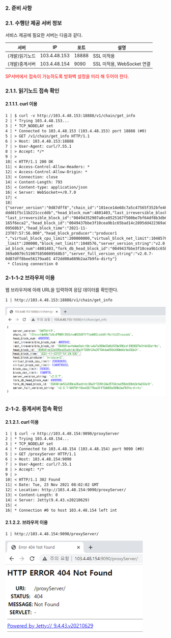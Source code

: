 ### 2. 준비 사항
### 2.1. 수행단 제공 서버 정보
서비스 제공에 필요한 서버는 다음과 같다.

|서버| IP | 포트|설명|
|-|-|-|-|
|(개발)읽기노드| 103.4.48.153 |18888 |SSL 미적용|
|(개발)중계서버 |103.4.48.154 |9090 | SSL 미적용, WebSocket 연결|

<span style="color:red">SP서버에서 접속이 가능하도록 방화벽 설정을 미리 해 두어야 한다. </span>

### 2.1.1. 읽기노드 접속 확인

#### 2.1.1.1. curl 이용

```console
1 | $ curl -v http://103.4.48.153:18888/v1/chain/get_info 
2 | * Trying 103.4.48.153...
3 | * TCP_NODELAY set
4 | * Connected to 103.4.48.153 (103.4.48.153) port 18888 (#0) 
5 | > GET /v1/chain/get_info HTTP/1.1
6 | > Host: 103.4.48.153:18888
7 | > User-Agent: curl/7.55.1
8 | > Accept: */*
9 | > 
10| < HTTP/1.1 200 OK 
11| < Access-Control-Allow-Headers: * 
12| < Access-Control-Allow-Origin: * 
13| < Connection: close 
14| < Content-Length: 793 
15| < Content-type: application/json 
16| < Server: WebSocket++/0.7.0
17| < 
18| {"server_version":"0d87dff8","chain_id":"101ece14e68c7a5c47565f352bfe4633457f71b4452c
ddd81f5c11b221cccddb","head_block_num":4801403,"last_irreversible_block_num":4801362, "last_irreversible_block_id":"00494352907a0ce8525167f500be7bf64df8b3db6f8996d903080a0 165f6eca2","head_block_id":"0049437bbe3f10cea9b1c65bad14c2895dd422369a0079c5190758500 09560b3","head_block_time":"2021-11-23T07:57:56.000","head_block_producer":"producer1 ","virtual_block_cpu_limit":200000000,"virtual_block_net_limit":1048576000,"block_cpu _limit":200000,"block_net_limit":1048576,"server_version_string":"v2.0.7","fork_db_he ad_block_num":4801403,"fork_db_head_block_id":"0049437bbe3f10cea9b1c65bad14c2895dd422 369a0079c519075850009560b3","server_full_version_string":"v2.0.7-0d87dff8bee56179aa01 472dd00a089b2aa7b9fa-dirty"}
 * Closing connection 0
```

### 2-1-1-2 브라우저 이용

웹 브라우저에 아래 URL을 입력하여 응답 데이터를 확인한다.
```console
1 | http://103.4.48.153:18888/v1/chain/get_info
```

<p><img src="./img/2.1.1.2-url2.png" alt="url2_img" /> </p>

### 2-1-2. 중계서버 접속 확인

#### 2.1.2.1. curl 이용 

```console
1 | $ curl -v http://103.4.48.154:9090/proxyServer 
2 | * Trying 103.4.48.154...
3 | * TCP_NODELAY set
4 | * Connected to 103.4.48.154 (103.4.48.154) port 9090 (#0) 
5 | > GET /proxyServer HTTP/1.1
6 | > Host: 103.4.48.154:9090
7 | > User-Agent: curl/7.55.1
8 | > Accept: */*
9 | > 
10| < HTTP/1.1 302 Found
11| < Date: Tue, 23 Nov 2021 08:02:02 GMT
12| < Location: http://103.4.48.154:9090/proxyServer/ 
13| < Content-Length: 0
14| < Server: Jetty(9.4.43.v20210629)
15| < 
16| * Connection #0 to host 103.4.48.154 left int

```

#### 2.1.2.2. 브라우저 이용

```console
1 | http://103.4.48.154:9090/proxyServer/
```

<p><img src="./img/brower_2.1.2.2-2.png" alt="mpm" /> </p>


